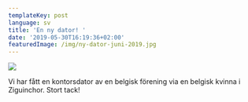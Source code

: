 ```yaml
---
templateKey: post
language: sv
title: 'En ny dator! '
date: '2019-05-30T16:19:36+02:00'
featuredImage: /img/ny-dator-juni-2019.jpg
---
```

![](/img/ny-dator-juni-2019.jpg)

Vi har fått en kontorsdator av en belgisk förening via en belgisk kvinna i Ziguinchor. Stort tack!
